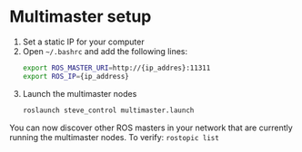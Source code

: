 # Multimaster setup
1. Set a static IP for your computer
2. Open `~/.bashrc` and add the following lines:
    ```bash
    export ROS_MASTER_URI=http://{ip_addres}:11311
    export ROS_IP={ip_address}
    ```
3. Launch the multimaster nodes
    ```bash
    roslaunch steve_control multimaster.launch
    ```
You can now discover other ROS masters in your network that are currently running the multimaster nodes. To verify: `rostopic list`